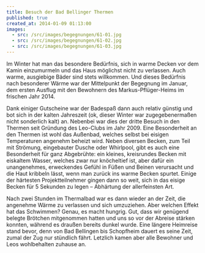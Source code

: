 ```yaml
---
title: Besuch der Bad Bellinger Thermen
published: true
created_at: 2014-01-09 01:13:00
images:
  - src: /src/images/begegnungen/61-01.jpg
  - src: /src/images/begegnungen/61-02.jpg
  - src: /src/images/begegnungen/61-03.jpg
---
```


Im Winter hat man das besondere Bedürfnis, sich in warme Decken vor dem Kamin einzumurmeln und das Haus möglichst nicht zu verlassen. Auch warme, ausgiebige Bäder sind stets willkommen. Und dieses Bedürfnis nach besonderer Wärme war der Mittelpunkt der Begegnung im Januar, dem ersten Ausflug mit den Bewohnern des Markus-Pflüger-Heims im frischen Jahr 2014.

Dank einiger Gutscheine war der Badespaß dann auch relativ günstig und bot sich in der kalten Jahreszeit (ok, dieser Winter war zugegebenermaßen nicht sonderlich kalt) an. Nebenbei war dies der dritte Besuch in den Thermen seit Gründung des Leo-Clubs im Jahr 2009. Eine Besonderheit an den Thermen ist wohl das Außenbad, welches selbst bei eisigen Temperaturen angenehm beheizt wird. Neben diversen Becken, zum Teil mit Strömung, eingebauter Dusche oder Whirlpool, gibt es auch eine Besonderheit für ganz Abgebrühte: ein kleines, kreisrundes Becken mit eiskaltem Wasser, welches zwar nur knöcheltief ist, aber dafür ein unangenehmes, erweckendes Gefühl in Füßen und Beinen verursacht und die Haut kribbeln lässt, wenn man zurück ins warme Becken spurtet. Einige der härtesten Projektteilnehmer gingen dann so weit, sich in das eisige Becken für 5 Sekunden zu legen – Abhärtung der allerfeinsten Art.

Nach zwei Stunden im Thermalbad war es dann wieder an der Zeit, die angenehme Wärme zu verlassen und sich umzuziehen. Aber welchen Effekt hat das Schwimmen? Genau, es macht hungrig. Gut, dass wir genügend belegte Brötchen mitgenommen hatten und uns so vor der Abreise stärken konnten, während es draußen bereits dunkel wurde. Eine längere Heimreise stand bevor, denn von Bad Bellingen bis Schopfheim dauert es seine Zeit, zumal der Zug nur stündlich fährt. Letzlich kamen aber alle Bewohner und Leos wohlbehalten zuhause an.
